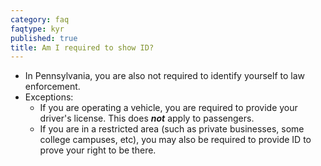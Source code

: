 ```yaml
---
category: faq
faqtype: kyr
published: true
title: Am I required to show ID?
---
```

* In Pennsylvania, you are also not required to identify yourself to law enforcement.
* Exceptions:
	* If you are operating a vehicle, you are required to provide your driver's license. This does ***not*** apply to passengers. 
    * If you are in a restricted area (such as private businesses, some college campuses, etc), you may also be required to provide ID to prove your right to be there.
